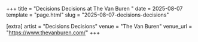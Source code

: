 +++
title = "Decisions Decisions at The Van Buren "
date = 2025-08-07
template = "page.html"
slug = "2025-08-07-decisions-decisions"

[extra]
artist = "Decisions Decisions"
venue = "The Van Buren"
venue_url = "https://www.thevanburen.com/"
+++
